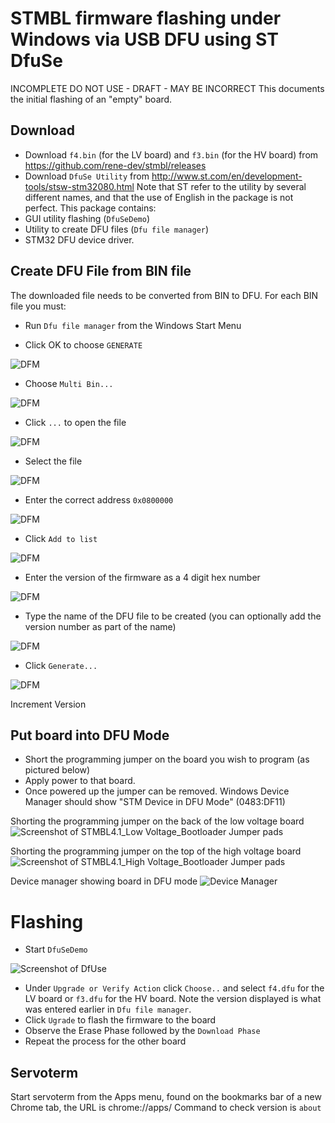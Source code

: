 # STMBL firmware flashing under Windows via USB DFU using ST DfuSe
INCOMPLETE DO NOT USE - DRAFT - MAY BE INCORRECT
This documents the initial flashing of an "empty" board.
## Download
- Download `f4.bin` (for the LV board) and `f3.bin` (for the HV board) from https://github.com/rene-dev/stmbl/releases
- Download `DfuSe Utility` from http://www.st.com/en/development-tools/stsw-stm32080.html 
Note that ST refer to the utility by several different names, and that the use of English in the package is not perfect. This package contains:
- GUI utility flashing (`DfuSeDemo`)
- Utility to create DFU files (`Dfu file manager`)
- STM32 DFU device driver.
## Create DFU File from BIN file
The downloaded file needs to be converted from BIN to DFU. For each BIN file you must:

- Run `Dfu file manager` from the Windows Start Menu

- Click OK to choose `GENERATE`

![DFM](screenshots/DFM_Run.png)

- Choose `Multi Bin...`

![DFM](screenshots/DFM_Multi_Bin.png)

- Click `...` to open the file

![DFM](screenshots/DFM_Selection.png)

- Select the file

![DFM](screenshots/DFM_Selection_File.png)

- Enter the correct address `0x0800000`

![DFM](screenshots/DFM_Address.png)

- Click `Add to list`

![DFM](screenshots/DFM_Add_to_list.png)

- Enter the version of the firmware as a 4 digit hex number

![DFM](screenshots/DFM_Version.png)

- Type the name of the DFU file to be created (you can optionally add the version number as part of the name)

![DFM](screenshots/DFM_DFU_File.png)

- Click `Generate...`

![DFM](screenshots/DFM_Success.png)


Increment Version
## Put board into DFU Mode
- Short the programming jumper on the board you wish to program (as pictured below)
- Apply power to that board.
- Once powered up the jumper can be removed. Windows Device Manager should show "STM Device in DFU Mode" (0483:DF11)

Shorting the programming jumper on the back of the low voltage board 
![Screenshot of `STMBL4.1_Low Voltage_Bootloader Jumper pads`](screenshots/STMBL4.1_LV_BL_J.png)	

Shorting the programming jumper on the top of the high voltage board 
![Screenshot of `STMBL4.1_High Voltage_Bootloader Jumper pads`](screenshots/STMBL4.1_HV_BL_J.png)	

Device manager showing board in DFU mode
![Device Manager](screenshots/Board_in_DFU_Mode.png)

# Flashing

- Start `DfuSeDemo`

![Screenshot of `DfUse`](screenshots/DfuSe.png)

- Under `Upgrade or Verify Action` click `Choose..` and select `f4.dfu` for the LV board or `f3.dfu` for the HV board. Note the version displayed is what was entered earlier in `Dfu file manager`.
- Click `Ugrade` to flash the firmware to the board
- Observe the Erase Phase followed by the `Download Phase`
- Repeat the process for the other board
## Servoterm
Start servoterm from the Apps menu, found on the bookmarks bar of a new Chrome tab, the URL is chrome://apps/
Command to check version is `about`

